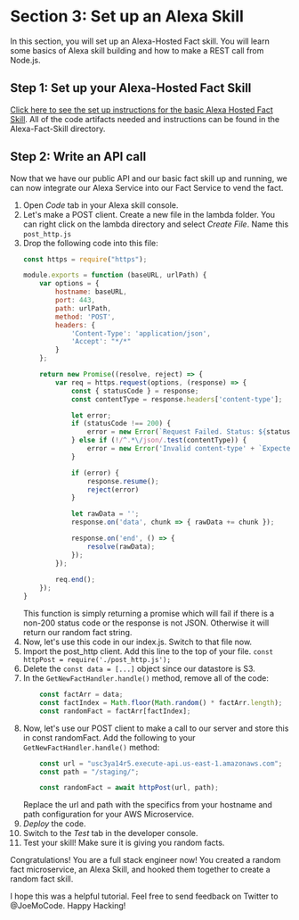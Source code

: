 # Section 3: Set up an Alexa Skill

In this section, you will set up an Alexa-Hosted Fact skill. You will learn some basics of Alexa skill building and how to make a REST call from Node.js.

## Step 1: Set up your Alexa-Hosted Fact Skill

[Click here to see the set up instructions for the basic Alexa Hosted Fact Skill](./Alexa-Fact-Skill). All of the code artifacts needed and instructions can be found in the Alexa-Fact-Skill directory.

## Step 2: Write an API call

Now that we have our public API and our basic fact skill up and running, we can now integrate our Alexa Service into our Fact Service to vend the fact.

1. Open *Code* tab in your Alexa skill console. 
2. Let's make a POST client. Create a new file in the lambda folder. You can right click on the lambda directory and select *Create File*. Name this `post_http.js`
3. Drop the following code into this file:
    ```javascript
    const https = require("https");

    module.exports = function (baseURL, urlPath) {
        var options = {
            hostname: baseURL,
            port: 443,
            path: urlPath,
            method: 'POST',
            headers: {
                'Content-Type': 'application/json',
                'Accept': "*/*"
            }
        };
    
        return new Promise((resolve, reject) => {
            var req = https.request(options, (response) => {
                const { statusCode } = response;
                const contentType = response.headers['content-type'];

                let error;
                if (statusCode !== 200) {
                    error = new Error(`Request Failed. Status: ${statusCode}`);
                } else if (!/^.*\/json/.test(contentType)) {
                    error = new Error('Invalid content-type' + `Expected application/json but got ${contentType}`);
                }

                if (error) {
                    response.resume();
                    reject(error)
                }

                let rawData = '';
                response.on('data', chunk => { rawData += chunk });

                response.on('end', () => {
                    resolve(rawData);
                });
            });
        
            req.end();
        });
    }
    ```
    This function is simply returning a promise which will fail if there is a non-200 status code or the response is not JSON. Otherwise it will return our random fact string.
1. Now, let's use this code in our index.js. Switch to that file now.
2. Import the post_http client. Add this line to the top of your file. `const httpPost = require('./post_http.js');`
3. Delete the `const data = [...]` object since our datastore is S3.
4. In the `GetNewFactHandler.handle()` method, remove all of the code:
    ```javascript
        const factArr = data;
        const factIndex = Math.floor(Math.random() * factArr.length);
        const randomFact = factArr[factIndex];
    ```
8. Now, let's use our POST client to make a call to our server and store this in const randomFact. Add the following to your `GetNewFactHandler.handle()` method:
    ```javascript
        const url = "usc3ya14r5.execute-api.us-east-1.amazonaws.com";
        const path = "/staging/";

        const randomFact = await httpPost(url, path);
    ```
    Replace the url and path with the specifics from your hostname and path configuration for your AWS Microservice.
9. *Deploy* the code.
10. Switch to the *Test* tab in the developer console. 
11. Test your skill! Make sure it is giving you random facts.

Congratulations! You are a full stack engineer now! You created a random fact microservice, an Alexa Skill, and hooked them together to create a random fact skill. 

I hope this was a helpful tutorial. Feel free to send feedback on Twitter to @JoeMoCode. Happy Hacking!

